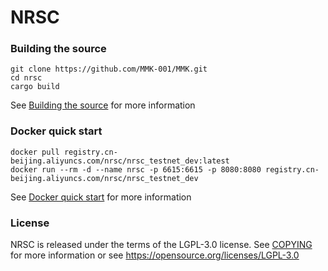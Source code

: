 # NRSC

### Building the source

```
git clone https://github.com/MMK-001/MMK.git
cd nrsc
cargo build
```

See [Building the source](https://github.com/MMK-001/MMK/docs/blob/master/build/README.md) for more information

### Docker quick start

```
docker pull registry.cn-beijing.aliyuncs.com/nrsc/nrsc_testnet_dev:latest
docker run --rm -d --name nrsc -p 6615:6615 -p 8080:8080 registry.cn-beijing.aliyuncs.com/nrsc/nrsc_testnet_dev
```

See [Docker quick start](https://github.com/MMK-001/MMK/docs/blob/master/start-docker/README.md) for more information

### License

NRSC is released under the terms of the LGPL-3.0 license. See [COPYING](COPYING) for more information or see https://opensource.org/licenses/LGPL-3.0
